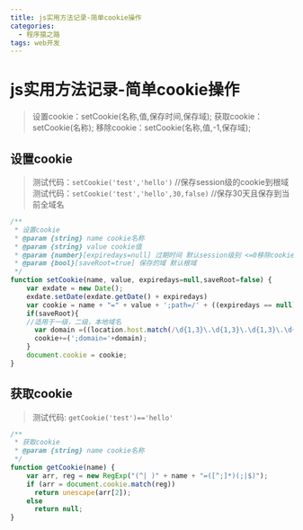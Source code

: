 ```yaml
---
title: js实用方法记录-简单cookie操作
categories:
  - 程序猿之路
tags: web开发
---
```

# js实用方法记录-简单cookie操作

>设置cookie：setCookie(名称,值,保存时间,保存域);
>获取cookie：setCookie(名称);
>移除cookie：setCookie(名称,值,-1,保存域);

## 设置cookie 

>测试代码：`setCookie('test','hello')` //保存session级的cookie到根域
>测试代码：`setCookie('test','hello',30,false)` //保存30天且保存到当前全域名

``` js
/**
 * 设置cookie
 * @param {string} name cookie名称
 * @param {string} value cookie值
 * @param {number}[expiredays=null] 过期时间 默认session级别 <=0移除cookie
 * @param {bool}[saveRoot=true] 保存的域 默认根域
 */
function setCookie(name, value, expiredays=null,saveRoot=false) {
    var exdate = new Date();
    exdate.setDate(exdate.getDate() + expiredays)
    var cookie = name + "=" + value + ';path=/' + ((expiredays == null) ? "" : ";expires=" + exdate.toGMTString());
    if(saveRoot){
    //适用于一级，二级，本地域名
      var domain =((location.host.match(/\d{1,3}\.\d{1,3}\.\d{1,3}\.\d{1,3}/g) || location.hostname=='localhost')? location.hostname:('.' + (location.host.split('.')[2]!=undefined?(location.host.split('.')[1]+'.'+location.host.split('.')[2]):location.host)));
      cookie+=(';domain='+domain);
    }
    document.cookie = cookie;
}
```
<!--more-->
## 获取cookie

> 测试代码: `getCookie('test')=='hello'`

``` js
/**
 * 获取cookie
 * @param {string} name cookie名称
 */
function getCookie(name) {
    var arr, reg = new RegExp("(^| )" + name + "=([^;]*)(;|$)");
    if (arr = document.cookie.match(reg))
      return unescape(arr[2]);
    else
      return null;
}

```

